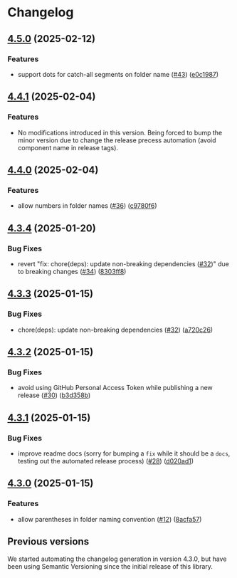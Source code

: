 # Changelog

## [4.5.0](https://github.com/CodelyTV/eslint-config-codely/compare/v4.4.1...v4.5.0) (2025-02-12)


### Features

* support dots for catch-all segments on folder name ([#43](https://github.com/CodelyTV/eslint-config-codely/issues/43)) ([e0c1987](https://github.com/CodelyTV/eslint-config-codely/commit/e0c1987c94d8a06cee22df0ac3c064f96092adf7))

## [4.4.1](https://github.com/CodelyTV/eslint-config-codely/compare/v4.4.0...v4.4.1) (2025-02-04)

### Features

* No modifications introduced in this version. Being forced to bump the minor version due to change the release precess automation (avoid component name in release tags).

## [4.4.0](https://github.com/CodelyTV/eslint-config-codely/compare/eslint-config-codely-v4.3.4...eslint-config-codely-v4.4.0) (2025-02-04)


### Features

* allow numbers in folder names ([#36](https://github.com/CodelyTV/eslint-config-codely/issues/36)) ([c9780f6](https://github.com/CodelyTV/eslint-config-codely/commit/c9780f62bdadbb6b24ff85025d721e48994d1896))

## [4.3.4](https://github.com/CodelyTV/eslint-config-codely/compare/eslint-config-codely-v4.3.3...eslint-config-codely-v4.3.4) (2025-01-20)


### Bug Fixes

* revert "fix: chore(deps): update non-breaking dependencies ([#32](https://github.com/CodelyTV/eslint-config-codely/issues/32))" due to breaking changes ([#34](https://github.com/CodelyTV/eslint-config-codely/issues/34)) ([8303ff8](https://github.com/CodelyTV/eslint-config-codely/commit/8303ff8dd6a6579767cc2a2a1aed062b8cd50472))

## [4.3.3](https://github.com/CodelyTV/eslint-config-codely/compare/eslint-config-codely-v4.3.2...eslint-config-codely-v4.3.3) (2025-01-15)


### Bug Fixes

* chore(deps): update non-breaking dependencies ([#32](https://github.com/CodelyTV/eslint-config-codely/issues/32)) ([a720c26](https://github.com/CodelyTV/eslint-config-codely/commit/a720c26a4b941e250d830264706a93f4926010f4))

## [4.3.2](https://github.com/CodelyTV/eslint-config-codely/compare/eslint-config-codely-v4.3.1...eslint-config-codely-v4.3.2) (2025-01-15)


### Bug Fixes

* avoid using GitHub Personal Access Token while publishing a new release ([#30](https://github.com/CodelyTV/eslint-config-codely/issues/30)) ([b3d358b](https://github.com/CodelyTV/eslint-config-codely/commit/b3d358b424cfbeb1b5c1f907f8fcda337e4d645b))

## [4.3.1](https://github.com/CodelyTV/eslint-config-codely/compare/eslint-config-codely-v4.3.0...eslint-config-codely-v4.3.1) (2025-01-15)


### Bug Fixes

* improve readme docs (sorry for bumping a `fix` while it should be a `docs`, testing out the automated release process) ([#28](https://github.com/CodelyTV/eslint-config-codely/issues/28)) ([d020ad1](https://github.com/CodelyTV/eslint-config-codely/commit/d020ad1c4916dea6e0ba4ac5f98d19adc790f326))

## [4.3.0](https://github.com/CodelyTV/eslint-config-codely/compare/eslint-config-codely-v4.2.0...eslint-config-codely-v4.3.0) (2025-01-15)


### Features

* allow parentheses in folder naming convention ([#12](https://github.com/CodelyTV/eslint-config-codely/issues/12)) ([8acfa57](https://github.com/CodelyTV/eslint-config-codely/commit/8acfa5755f57a6f11172ed35188343e8ea99df22))

## Previous versions

We started automating the changelog generation in version 4.3.0,
but have been using Semantic Versioning since the initial release of this library.
